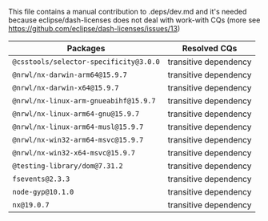 This file contains a manual contribution to .deps/dev.md and it's needed because eclipse/dash-licenses does not deal with work-with CQs (more see https://github.com/eclipse/dash-licenses/issues/13)

| Packages | Resolved CQs |
| --- | --- |
| `@csstools/selector-specificity@3.0.0` | transitive dependency |
| `@nrwl/nx-darwin-arm64@15.9.7` | transitive dependency |
| `@nrwl/nx-darwin-x64@15.9.7` | transitive dependency |
| `@nrwl/nx-linux-arm-gnueabihf@15.9.7` | transitive dependency |
| `@nrwl/nx-linux-arm64-gnu@15.9.7` | transitive dependency |
| `@nrwl/nx-linux-arm64-musl@15.9.7` | transitive dependency |
| `@nrwl/nx-win32-arm64-msvc@15.9.7` | transitive dependency |
| `@nrwl/nx-win32-x64-msvc@15.9.7` | transitive dependency |
| `@testing-library/dom@7.31.2` | transitive dependency |
| `fsevents@2.3.3` | transitive dependency |
| `node-gyp@10.1.0` | transitive dependency |
| `nx@19.0.7` | transitive dependency |
